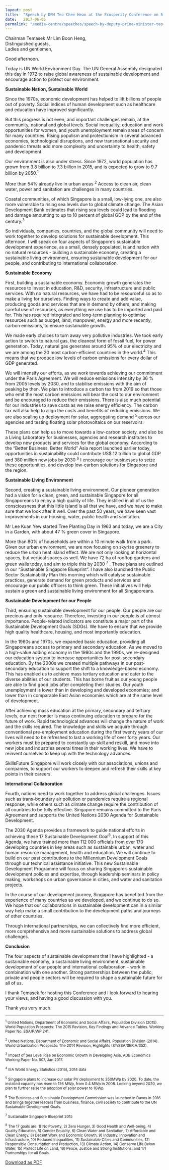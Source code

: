```yaml
---
layout: post
title:  "Speech by DPM Teo Chee Hean at the Ecosperity Conference on 5 June 2017"
date:   2017-06-05
permalink: "/media-centre/speeches/speech-by-deputy-prime-minister-teo-chee-hean-at-the-ecosperity-conference"
---
```


Chairman Temasek Mr Lim Boon Heng,  
Distinguished guests,  
Ladies and gentlemen,  

Good afternoon.

Today is UN World Environment Day. The UN General Assembly designated this day in 1972 to raise global awareness of sustainable development and encourage action to protect our environment.

**Sustainable Nation, Sustainable World**

Since the 1970s, economic development has helped to lift billions of people out of poverty. Social indices of human development such as healthcare and education have improved significantly.

But this progress is not even, and important challenges remain, at the community, national and global levels. Social inequality, education and work opportunities for women, and youth unemployment remain areas of concern for many countries. Rising populism and protectionism in several advanced economies, technological disruptions, and new transnational security and pandemic threats add more complexity and uncertainty to health, safety and development.

Our environment is also under stress. Since 1972, world population has grown from 3.8 billion to 7.3 billion in 2015, and is expected to grow to 9.7 billion by 2050.<sup>1</sup>

More than 54% already live in urban areas <sup>2</sup> Access to clean air, clean water, power and sanitation are challenges in many countries.

Coastal communities, of which Singapore is a small, low-lying one, are also more vulnerable to rising sea levels due to global climate change. The Asian Development Bank estimates that rising sea levels could lead to flooding and damage amounting to up to 10 percent of global GDP by the end of the century.<sup>3</sup>

So individuals, companies, countries, and the global community will need to work together to develop solutions for sustainable development. This afternoon, I will speak on four aspects of Singapore’s sustainable development experience, as a small, densely populated, island nation with no natural resources - building a sustainable economy, creating a sustainable living environment, ensuring sustainable development for our people, and contributing to international collaboration.

**Sustainable Economy**

First, building a sustainable economy. Economic growth generates the resources to invest in education, R&D, security, infrastructure and public services. With no natural resources, we have had to be resourceful so as to make a living for ourselves. Finding ways to create and add value, producing goods and services that are in demand by others, and making careful use of resources, as everything we use has to be imported and paid for. This has required integrated and long-term planning to optimise resources such as budget, land, manpower, energy and more recently, carbon emissions, to ensure sustainable growth.

We made early choices to turn away very pollutive industries. We took early action to switch to natural gas, the cleanest form of fossil fuel, for power generation. Today, natural gas generates around 95% of our electricity and we are among the 20 most carbon-efficient countries in the world.<sup>4</sup> This means that we produce low levels of carbon emissions for every dollar of GDP generated.

We will intensify our efforts, as we work towards achieving our commitment under the Paris Agreement. We will reduce emissions intensity by 36 % from 2005 levels by 2030, and to stabilise emissions with the aim of peaking by then. We plan to introduce a carbon tax from 2019 so that those who emit the most carbon emissions will bear the cost to our environment and be encouraged to reduce their emissions. There is also much potential for our industries to save costs as we raise energy efficiency. The carbon tax will also help to align the costs and benefits of reducing emissions. We are also scaling up deployment for solar, aggregating demand <sup>5</sup> across our agencies and testing floating solar photovoltaics on our reservoirs.

These plans can help us to move towards a low-carbon society, and also be a Living Laboratory for businesses, agencies and research institutes to develop new products and services for the global economy.  According to the “Better Business, Better World” Asia report launched earlier today, opportunities in sustainability could contribute US$ 12 trillion to global GDP and 380 million new jobs by 2030 <sup>6</sup> I encourage our businesses to seize these opportunities, and develop low-carbon solutions for Singapore and the region.

**Sustainable Living Environment**

Second, creating a sustainable living environment. Our pioneer generation had a vision for a clean, green, and sustainable Singapore for all Singaporeans to enjoy a high quality of life. They instilled in all of us the consciousness that this little island is all that we have, and we have to make sure that we look after it well. Over the past 50 years, we have seen vast improvements in our housing, water, public health and sanitation.

Mr Lee Kuan Yew started Tree Planting Day in 1963 and today, we are a City in a Garden, with about 47 % green cover in Singapore.

More than 80% of households are within a 10 minute walk from a park.  Given our urban environment, we are now focusing on skyrise greenery to reduce the urban heat island effect. We are not only looking at horizontal spaces, but vertical spaces as well. We have 72 ha of rooftop gardens and green walls today, and aim to triple this by 2030 <sup>7</sup> . These plans are outlined in our “Sustainable Singapore Blueprint”. I have also launched the Public Sector Sustainability Plan this morning which will catalyse sustainable practices, generate demand for green products and services and encourage our public officers to think green. These initiatives will help sustain a green and sustainable living environment for all Singaporeans.

**Sustainable Development for our People**

Third, ensuring sustainable development for our people. Our people are our precious and only resource. Therefore, investing in our people is of utmost importance. People-related indicators are constitute a major part of the Sustainable Development Goals (SDGs). We have to ensure that we provide high quality healthcare, housing, and most importantly education.

In the 1960s and 1970s, we expanded basic education, providing all Singaporeans access to primary and secondary education.  As we moved to a high-value adding economy in the 1980s and the 1990s, we re-designed our education system to increase opportunities for post-secondary education. By the 2000s we created multiple pathways in our post-secondary education to support the shift to a knowledge-based economy.  This has enabled us to achieve mass tertiary education and cater to the diverse abilities of our students. This has borne fruit as our young people are able to find good jobs after completing their studies. Our youth unemployment is lower than in developing and developed economies; and lower than in comparable East Asian economies which are at the same level of development. 

After achieving mass education at the primary, secondary and tertiary levels, our next frontier is mass continuing education to prepare for the future of work. Rapid technological advances will change the nature of work and the skills required. The knowledge and skills we acquire through conventional pre-employment education during the first twenty years of our lives will need to be refreshed to last a working life of over forty years. Our workers must be prepared to constantly up-skill and reskill, and move into new jobs and industries several times in their working lives. We have to reinvent ourselves to keep up with the technology advances.

SkillsFuture Singapore will work closely with our associations, unions and companies, to support our workers to deepen and refresh their skills at key points in their careers.

**International Collaboration**

Fourth, nations need to work together to address global challenges. Issues such as trans-boundary air pollution or pandemics require a regional response, while others such as climate change require the contribution of all countries to be fully effective. Singapore remains committed to the Paris Agreement and supports the United Nations 2030 Agenda for Sustainable Development.

The 2030 Agenda provides a framework to guide national efforts in achieving these 17 Sustainable Development Goal<sup>8</sup>. In support of this Agenda, we have trained more than 112 000 officials from over 170 developing countries in key areas such as sustainable urban, water and human resource management, health and education.  We will continue to build on our past contributions to the Millennium Development Goals through our technical assistance initiative. This new Sustainable Development Programme will focus on sharing Singapore’s sustainable development policies and expertise, through leadership seminars in policy making, workshops on urban governance in cities, and water and sanitation projects.

In the course of our development journey, Singapore has benefited from the experience of many countries as we developed, and we continue to do so. We hope that our collaborations in sustainable development can in a similar way help make a small contribution to the development paths and journeys of other countries.

Through international partnerships, we can collectively find more efficient, more comprehensive and more sustainable solutions to address global challenges.

**Conclusion**

The four aspects of sustainable development that I have highlighted - a sustainable economy, a sustainable living environment, sustainable development of our people and international collaboration – work in combination with one another. Strong partnerships between the public, private and people sectors will be required to shape a sustainable future for all of us.

I thank Temasek for hosting this Conference and I look forward to hearing your views, and having a good discussion with you.

Thank you very much.

---

<sub><sup>1</sup> United Nations, Department of Economic and Social Affairs, Population Division (2015). World Population Prospects: The 2015 Revision, Key Findings and Advance Tables. Working Paper No. ESA/P/WP.241.</sub>

<sub><sup>2</sup> United Nations, Department of Economic and Social Affairs, Population Division (2014). World Urbanization Prospects: The 2014 Revision, Highlights (ST/ESA/SER.A/352).</sub>

<sub><sup>3</sup> Impact of Sea Level Rise on Economic Growth in Developing Asia, ADB Economics Working Paper No. 507, Jan 2017.</sub>

<sub><sup>4</sup> IEA World Energy Statistics (2016), 2014 data</sub>

<sub><sup>5</sup> Singapore plans to increase our solar PV deployment to 350MWp by 2020. To date, the installed capacity has risen to 126 MWp, from 0.4 MWp in 2008. Looking beyond 2020, we plan to further raise the adoption of solar power to 1GWp.</sub>

<sub><sup>6</sup> The Business and Sustainable Development Commission was launched in Davos in 2016 and brings together leaders from business, finance, civil society to contribute to the UN Sustainable Development Goals.</sub>

<sub><sup>7</sup> Sustainable Singapore Blueprint 2015</sub>

<sub><sup>8</sup> The 17 goals are: 1) No Poverty, 2) Zero Hunger, 3) Good Health and Well-being, 4) Quality Education, 5) Gender Equality, 6) Clean Water and Sanitation, 7) Affordable and Clean Energy, 8) Decent Work and Economic Growth, 9) Industry, Innovation and Infrastructure, 10) Reduced Inequalities, 11) Sustainable Cities and Communities, 12) Responsible Consumption and Production, 13) Climate Action, 14) Conserve Life Below Water, 15) Protect Life on Land, 16) Peace, Justice and Strong Institutions, and 17) Partnerships for all Goals. </sub>

[Download as PDF](https://github.com/isomerpages/isomerpages-stratgroup/raw/master/images/Speeches/speech-by-deputy-prime-minister-teo-chee-hean-at-the-ecosperity-conference.pdf)



